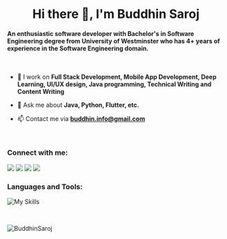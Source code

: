 <h1 align="center">Hi there 👋, I'm Buddhin Saroj</h1>
<h4 align="left">An enthusiastic software developer with Bachelor's in Software Engineering degree from University of Westminster who has 4+ years of experience in the Software Engineering domain.</h3>
<br/>

- 🔭 I work on **Full Stack Development, Mobile App Development, Deep Learning, UI/UX design, Java programming, Technical Writing and Content Writing**  

- 💬 Ask me about **Java, Python, Flutter, etc.**

- 📫 Contact me via **buddhin.info@gmail.com**
<br/>

<h3 align="left">Connect with me:</h3>
<p align="left">
<a href="https://twitter.com/" target="blank"><img src="https://img.shields.io/badge/Twitter-1DA1F2?style=for-the-badge&logo=twitter&logoColor=white" /></a>
<a href="https://www.linkedin.com/in/buddhin-saroj-a50322197/" target="blank"><img src="https://img.shields.io/badge/linkedin-%230077B5.svg?&style=for-the-badge&logo=linkedin&logoColor=white" /></a>
<a href="https://www.facebook.com/" target="blank"><img src="https://img.shields.io/badge/Facebook-1877F2?style=for-the-badge&logo=facebook&logoColor=white" /></a>
<a href="https://www.instagram.com/" target="blank"><img src="https://img.shields.io/badge/Instagram-E4405F?style=for-the-badge&logo=instagram&logoColor=white" /></a>
</p>


<h3 align="left">Languages and Tools:</h3>

![My Skills](https://skillicons.dev/icons?i=java,js,py,androidstudio,angular,aws,bash,bootstrap,css,dart,discord,docker,eclipse,figma,firebase,flask,flutter,git,githubactions,gcp,gradle,html,idea,jquery,kubernetes,linux,materialui,mongodb,mysql,nodejs,ps,php,spring,sqlite,tensorflow,vim,vscode,wordpress,xd)

<br/>
<p><img align="center" src="https://github-readme-streak-stats.herokuapp.com/?user=BuddhinSaroj&theme=dark" alt="BuddhinSaroj" /></p>

